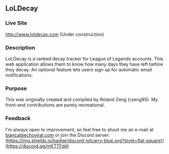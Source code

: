 ## LoLDecay

### Live Site
http://www.loldecay.com (Under construction)

### Description
LoLDecay is a ranked decay tracker for League of Legends accounts. This web application allows them to know how many days they have left before they decay. An optional feature lets users sign up for automatic email notifications.

### Purpose
This was originally created and compiled by Roland Zeng (rzeng95). My front-end contributions are purely recreational.

### Feedback
I'm always open to improvement, so feel free to shoot me an e-mail at bianca@echoviral.com or join the Discord server: (https://img.shields.io/badge/discord-lolcarry-blue.svg?style=flat-square)](https://discord.gg/mKTTFdd)
